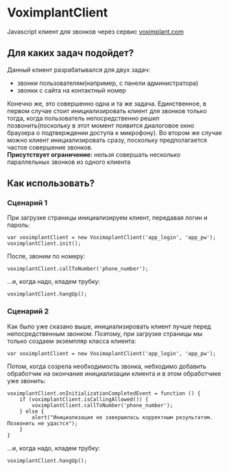 # VoximplantClient
Javascript клиент для звонков через сервис [voximplant.com](http://www.voximplant.com)

## Для каких задач подойдет?
Данный клиент разрабатывался для двух задач:
* звонки пользователям(например, с панели администратора)
* звонки с сайта на контактный номер   

Конечно же, это совершенно одна и та же задача. Единственное, в первом случае 
стоит инициализировать клиент для звонков только тогда, когда пользователь 
непосредственно решил позвонить(поскольку в этот момент появится диалоговое
окно браузера о подтверждении доступа к микрофону). Во втором же случае можно 
клиент инициализировать сразу, поскольку предполагается частое совершение звонков.   
**Присутствует ограничение:** нельзя совершать несколько параллельных звонков из одного клиента

## Как использовать?
### Сценарий 1
При загрузке страницы инициализируем клиент, передавая логин и пароль:
```
var voximplantClient = new VoximaplantClient('app_login', 'app_pw');
voximplantClient.init();
```
После, звоним по номеру:
```
voximplantClient.callToNumber('phone_number');
```
...и, когда надо, кладем трубку:
```
voximplantClient.hangUp();
```

### Сценарий 2
Как было уже сказано выше, инициализировать клиент лучше перед непосредственным
звонком. Поэтому, при загрузке страницы мы только создаем экземпляр класса клиента:
```
var voximplantClient = new VoximaplantClient('app_login', 'app_pw');
```
Потом, когда созрела необходимость звонка, небходимо добавить обработчик на окончание 
инициализации клиента и в этом обработчике уже звонить:
```
voximplantClient.onInitializationCompletedEvent = function () {
    if (voximplantClient.isCallingAllowed()) {
        voximplantClient.callToNumber('phone_number');
    } else {
        alert("Инициализация не завершилась корректным результатом. Позвонить не удастся");
    }
}
```
...и, когда надо, кладем трубку:
```
voximplantClient.hangUp();
```
